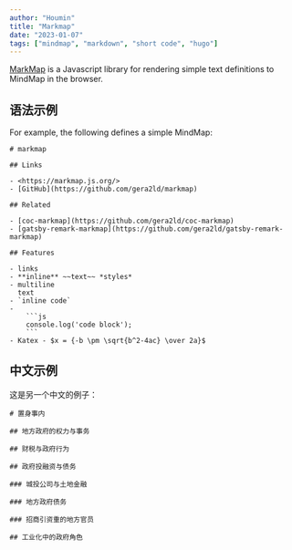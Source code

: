 ```yaml
---
author: "Houmin"
title: "Markmap"
date: "2023-01-07"
tags: ["mindmap", "markdown", "short code", "hugo"]
---
```


[MarkMap](https://markmap.js.org) is a Javascript library for rendering simple text definitions to MindMap in the browser.

## 语法示例

For example, the following defines a simple MindMap:

```markmap
# markmap

## Links

- <https://markmap.js.org/>
- [GitHub](https://github.com/gera2ld/markmap)

## Related

- [coc-markmap](https://github.com/gera2ld/coc-markmap)
- [gatsby-remark-markmap](https://github.com/gera2ld/gatsby-remark-markmap)

## Features

- links
- **inline** ~~text~~ *styles*
- multiline
  text
- `inline code`
-
    ```js
    console.log('code block');
    ```
- Katex - $x = {-b \pm \sqrt{b^2-4ac} \over 2a}$
```

## 中文示例

这是另一个中文的例子：

```markmap
# 置身事内

## 地方政府的权力与事务

## 财税与政府行为

## 政府投融资与债务

### 城投公司与土地金融

### 地方政府债务

### 招商引资重的地方官员

## 工业化中的政府角色

```